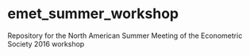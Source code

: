 # emet_summer_workshop
Repository for the North American Summer Meeting of the Econometric Society 2016 workshop
